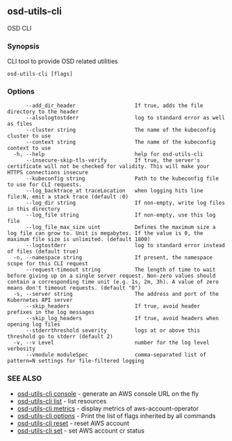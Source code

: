 ## osd-utils-cli

OSD CLI

### Synopsis

CLI tool to provide OSD related utilities

```
osd-utils-cli [flags]
```

### Options

```
      --add_dir_header                   If true, adds the file directory to the header
      --alsologtostderr                  log to standard error as well as files
      --cluster string                   The name of the kubeconfig cluster to use
      --context string                   The name of the kubeconfig context to use
  -h, --help                             help for osd-utils-cli
      --insecure-skip-tls-verify         If true, the server's certificate will not be checked for validity. This will make your HTTPS connections insecure
      --kubeconfig string                Path to the kubeconfig file to use for CLI requests.
      --log_backtrace_at traceLocation   when logging hits line file:N, emit a stack trace (default :0)
      --log_dir string                   If non-empty, write log files in this directory
      --log_file string                  If non-empty, use this log file
      --log_file_max_size uint           Defines the maximum size a log file can grow to. Unit is megabytes. If the value is 0, the maximum file size is unlimited. (default 1800)
      --logtostderr                      log to standard error instead of files (default true)
  -n, --namespace string                 If present, the namespace scope for this CLI request
      --request-timeout string           The length of time to wait before giving up on a single server request. Non-zero values should contain a corresponding time unit (e.g. 1s, 2m, 3h). A value of zero means don't timeout requests. (default "0")
  -s, --server string                    The address and port of the Kubernetes API server
      --skip_headers                     If true, avoid header prefixes in the log messages
      --skip_log_headers                 If true, avoid headers when opening log files
      --stderrthreshold severity         logs at or above this threshold go to stderr (default 2)
  -v, --v Level                          number for the log level verbosity
      --vmodule moduleSpec               comma-separated list of pattern=N settings for file-filtered logging
```

### SEE ALSO

* [osd-utils-cli console](osd-utils-cli_console.md)	 - generate an AWS console URL on the fly
* [osd-utils-cli list](osd-utils-cli_list.md)	 - list resources
* [osd-utils-cli metrics](osd-utils-cli_metrics.md)	 - display metrics of aws-account-operator
* [osd-utils-cli options](osd-utils-cli_options.md)	 - Print the list of flags inherited by all commands
* [osd-utils-cli reset](osd-utils-cli_reset.md)	 - reset AWS account
* [osd-utils-cli set](osd-utils-cli_set.md)	 - set AWS account cr status

